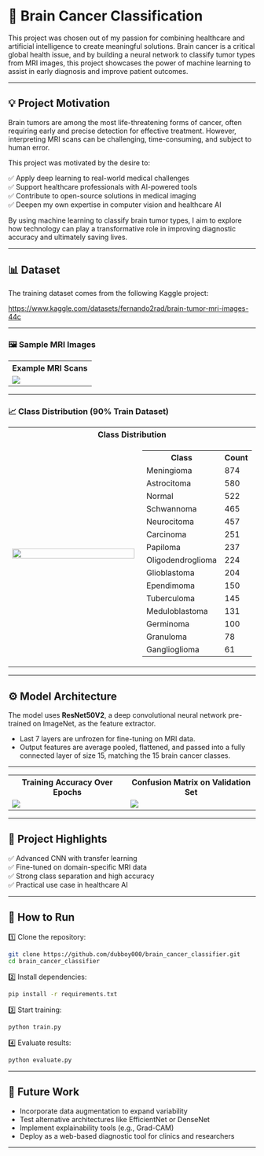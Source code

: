 # 🧠 Brain Cancer Classification

This project was chosen out of my passion for combining healthcare and artificial intelligence to create meaningful solutions. Brain cancer is a critical global health issue, and by building a neural network to classify tumor types from MRI images, this project showcases the power of machine learning to assist in early diagnosis and improve patient outcomes.

---

## 💡 Project Motivation

Brain tumors are among the most life-threatening forms of cancer, often requiring early and precise detection for effective treatment. However, interpreting MRI scans can be challenging, time-consuming, and subject to human error.  

This project was motivated by the desire to:

✅ Apply deep learning to real-world medical challenges  
✅ Support healthcare professionals with AI-powered tools  
✅ Contribute to open-source solutions in medical imaging  
✅ Deepen my own expertise in computer vision and healthcare AI  

By using machine learning to classify brain tumor types, I aim to explore how technology can play a transformative role in improving diagnostic accuracy and ultimately saving lives.

---

## 📊 Dataset

The training dataset comes from the following Kaggle project:

https://www.kaggle.com/datasets/fernando2rad/brain-tumor-mri-images-44c

---

### 🖼️ Sample MRI Images

<table>
  <tr>
    <th style="text-align: center">Example MRI Scans</th>
  </tr>
  <tr>
    <td><img src="https://github.com/user-attachments/assets/05240ef8-e105-4bc0-84e0-2d3e0ace636c" /></td>
  </tr>
</table>

---

### 📈 Class Distribution (90% Train Dataset)

<table>
  <tr>
    <th colspan="2" style="text-align: center">Class Distribution</th>
  </tr>
  <tr>
    <td style="width: 66%">
      <img src="https://github.com/user-attachments/assets/568dff8f-4624-40cd-a77c-44aa6f08d420" style="width: 100%"/>
    </td>
    <td style="width: 34%; vertical-align: top">
      <table>
        <tr><th>Class</th><th>Count</th></tr>
        <tr><td>Meningioma</td><td>874</td></tr>
        <tr><td>Astrocitoma</td><td>580</td></tr>
        <tr><td>Normal</td><td>522</td></tr>
        <tr><td>Schwannoma</td><td>465</td></tr>
        <tr><td>Neurocitoma</td><td>457</td></tr>
        <tr><td>Carcinoma</td><td>251</td></tr>
        <tr><td>Papiloma</td><td>237</td></tr>
        <tr><td>Oligodendroglioma</td><td>224</td></tr>
        <tr><td>Glioblastoma</td><td>204</td></tr>
        <tr><td>Ependimoma</td><td>150</td></tr>
        <tr><td>Tuberculoma</td><td>145</td></tr>
        <tr><td>Meduloblastoma</td><td>131</td></tr>
        <tr><td>Germinoma</td><td>100</td></tr>
        <tr><td>Granuloma</td><td>78</td></tr>
        <tr><td>Ganglioglioma</td><td>61</td></tr>
      </table>
    </td>
  </tr>
</table>

---

## ⚙️ Model Architecture

The model uses **ResNet50V2**, a deep convolutional neural network pre-trained on ImageNet, as the feature extractor.

- Last 7 layers are unfrozen for fine-tuning on MRI data.
- Output features are average pooled, flattened, and passed into a fully connected layer of size 15, matching the 15 brain cancer classes.

---

<table>
  <tr>
    <th style="text-align: center">Training Accuracy Over Epochs</th>
    <th style="text-align: center">Confusion Matrix on Validation Set</th>
  </tr>
  <tr>
    <td><img src="https://github.com/user-attachments/assets/7ec8c9dc-3304-450c-82c7-19ab7c0f12f9" /></td>
    <td><img src="https://github.com/user-attachments/assets/f756acf9-22ae-43f1-99e3-2cecd5ae1610" /></td>
  </tr>
</table>

---

## 🚀 Project Highlights

✅ Advanced CNN with transfer learning  
✅ Fine-tuned on domain-specific MRI data  
✅ Strong class separation and high accuracy  
✅ Practical use case in healthcare AI

---

## 🔧 How to Run

1️⃣ Clone the repository:
```bash
git clone https://github.com/dubboy000/brain_cancer_classifier.git
cd brain_cancer_classifier
```

2️⃣ Install dependencies:
```bash
pip install -r requirements.txt
```

3️⃣ Start training:
```bash
python train.py
```

4️⃣ Evaluate results:
```bash
python evaluate.py
```

---

## 🌟 Future Work

- Incorporate data augmentation to expand variability  
- Test alternative architectures like EfficientNet or DenseNet  
- Implement explainability tools (e.g., Grad-CAM)  
- Deploy as a web-based diagnostic tool for clinics and researchers

---
